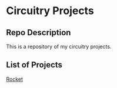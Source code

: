 # Circuitry Projects

## Repo Description
This is a repository of my circuitry projects.

## List of Projects
[Rocket](./rocket)
